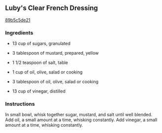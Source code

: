 ## Luby's Clear French Dressing

[89b5c5de21](http://www.food.com/recipe/lubys-clear-french-dressing-258759)

### Ingredients

 - 13 cup of sugars, granulated

 - 3 tablespoon of mustard, prepared, yellow

 - 1 1/2 teaspoon of salt, table

 - 1 cup of oil, olive, salad or cooking

 - 3 tablespoon of oil, olive, salad or cooking

 - 13 cup of vinegar, distilled

### Instructions

In small bowl, whisk together sugar, mustard, and salt until well blended. Add oil, a small amount at a time, whisking constantly. Add vinegar, a small amount at a time, whisking constantly.